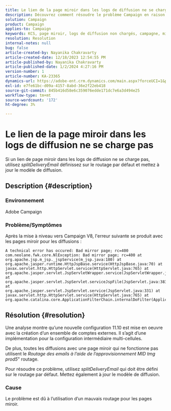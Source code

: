 ```yaml
---
title: Le lien de la page miroir dans les logs de diffusion ne se charge pas
description: Découvrez comment résoudre le problème Campaign en raison duquel les liens de page miroir dans les logs de diffusion ne se chargent pas.
solution: Campaign
product: Campaign
applies-to: Campaign
keywords: KCS, page miroir, logs de diffusion non chargés, campagne, mise à niveau vers la campagne V8
resolution: Resolution
internal-notes: null
bug: false
article-created-by: Nayanika Chakravarty
article-created-date: 12/18/2023 12:54:55 PM
article-published-by: Nayanika Chakravarty
article-published-date: 1/2/2024 4:27:16 PM
version-number: 1
article-number: KA-23365
dynamics-url: https://adobe-ent.crm.dynamics.com/main.aspx?forceUCI=1&pagetype=entityrecord&etn=knowledgearticle&id=bbc7339f-a49d-ee11-be37-6045bd006079
exl-id: e7fe61bc-d09a-4157-8abd-36e2f22eb418
source-git-commit: 845b416d58e6c359076edde171dc7e6a3d494e25
workflow-type: tm+mt
source-wordcount: '172'
ht-degree: 3%

---
```


# Le lien de la page miroir dans les logs de diffusion ne se charge pas


Si un lien de page miroir dans les logs de diffusion ne se charge pas, utilisez *splitDeliveryEmail* définissez sur le routage par défaut et mettez à jour le modèle de diffusion.

## Description {#description}


### Environnement

Adobe Campaign

### Problème/Symptômes

Après la mise à niveau vers Campaign V8, l&#39;erreur suivante se produit avec les pages miroir pour les diffusions :


```
A technical error has occured: Bad mirror page; rc=400 
com.neolane.fwk.core.NlException: Bad mirror page; rc=400 at 
org.apache.jsp.m_jsp._jspService(m_jsp.java:180) at 
org.apache.jasper.runtime.HttpJspBase.service(HttpJspBase.java:70) at 
javax.servlet.http.HttpServlet.service(HttpServlet.java:765) at 
org.apache.jasper.servlet.JspServletWrapper.service(JspServletWrapper.java:465) at 
org.apache.jasper.servlet.JspServlet.serviceJspFile(JspServlet.java:383) at 
org.apache.jasper.servlet.JspServlet.service(JspServlet.java:331) at 
javax.servlet.http.HttpServlet.service(HttpServlet.java:765) at 
org.apache.catalina.core.ApplicationFilterChain.internalDoFilter(ApplicationFilterChain.java:231)
```



## Résolution {#resolution}


Une analyse montre qu’une nouvelle configuration 11.10 est mise en oeuvre avec la création d’un ensemble de comptes externes. Il s’agit d’une implémentation pour la configuration intermédiaire multi-cellules.

De plus, toutes les diffusions avec une page miroir qui ne fonctionne pas utilisent le *Routage des emails à l’aide de l’approvisionnement MID tmg prod5*&quot; routage.

Pour résoudre ce problème, utilisez *splitDeliveryEmail* qui doit être défini sur le routage par défaut. Mettez également à jour le modèle de diffusion.

### Cause

Le problème est dû à l’utilisation d’un mauvais routage pour les pages miroir.
